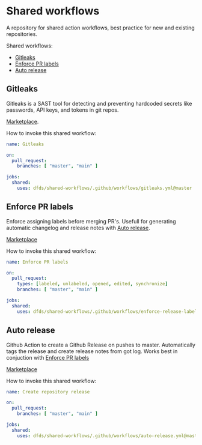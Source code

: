 # Shared workflows

A repository for shared action workflows, best practice for new and existing repositories.

Shared workflows:
- [Gitleaks](https://github.com/dfds/shared-workflows#gitleaks)
- [Enforce PR labels](https://github.com/dfds/shared-workflows#enforce-pr-labels)
- [Auto release](https://github.com/dfds/shared-workflows#auto-release)

## Gitleaks

Gitleaks is a SAST tool for detecting and preventing hardcoded secrets like passwords, API keys, and tokens in git repos.

[Marketplace](https://github.com/marketplace/actions/gitleaks).

How to invoke this shared workflow:

```yaml
name: Gitleaks

on:
  pull_request:
    branches: [ "master", "main" ]

jobs:
  shared:
    uses: dfds/shared-workflows/.github/workflows/gitleaks.yml@master
```

## Enforce PR labels

Enforce assigning labels before merging PR's. Usefull for generating automatic changelog and release notes with [Auto release](https://github.com/dfds/shared-workflows#auto-release).

[Marketplace](https://github.com/marketplace/actions/enforce-pr-labels)

How to invoke this shared workflow:

```yaml
name: Enforce PR labels

on:
  pull_request:
    types: [labeled, unlabeled, opened, edited, synchronize]
    branches: [ "master", "main" ]

jobs:
  shared:
    uses: dfds/shared-workflows/.github/workflows/enforce-release-labels.yml@master
```

## Auto release

Github Action to create a Github Release on pushes to master. Automatically tags the release and create release notes from got log. Works best in conjuction with [Enforce PR labels](https://github.com/dfds/shared-workflows#enforce-pr-labels)

[Marketplace](https://github.com/marketplace/actions/tag-release-on-push-action)

How to invoke this shared workflow:

```yaml
name: Create repository release

on:
  pull_request:
    branches: [ "master", "main" ]

jobs:
  shared:
    uses: dfds/shared-workflows/.github/workflows/auto-release.yml@master
```